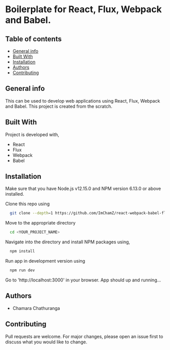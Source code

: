 # Boilerplate for React, Flux, Webpack and Babel.

## Table of contents
* [General info](#general-info)
* [Built With](#built-with)
* [Installation](#installation)
* [Authors](#authors)
* [Contributing](#contributing)

## General info
This can be used to develop web applications using React, Flux, Webpack and Babel.
This project is created from the scratch.

## Built With
Project is developed with, 
* React
* Flux
* Webpack
* Babel

## Installation

Make sure that you have Node.js v12.15.0 and NPM version 6.13.0 or above installed. 

Clone this repo using

```bash
  git clone --depth=1 https://github.com/ImChamZ/react-webpack-babel-flux-boilerplate.git <YOUR_PROJECT_NAME>
```
Move to the appropriate directory 

```bash
  cd <YOUR_PROJECT_NAME>
```
Navigate into the directory and install NPM packages using, 

```bash
  npm install
```

Run app in development version using

```bash
  npm run dev
```

Go to 'http://localhost:3000' in your browser.
App should up and running... 

## Authors

* Chamara Chathuranga

## Contributing
Pull requests are welcome. For major changes, please open an issue first to discuss what you would like to change.

